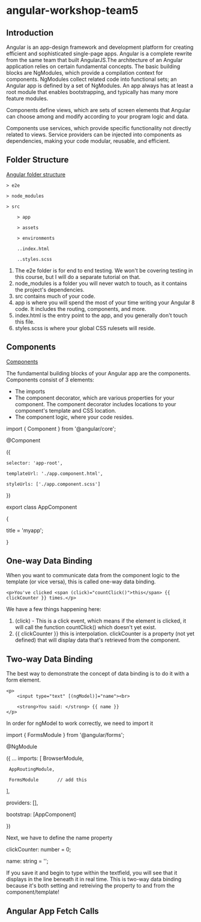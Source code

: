# angular-workshop-team5
## Introduction
Angular is an app-design framework and development platform for creating efficient and sophisticated single-page apps. Angular is a complete rewrite from the same team that built AngularJS.The architecture of an Angular application relies on certain fundamental concepts. The basic building blocks are NgModules, which provide a compilation context for components. NgModules collect related code into functional sets; an Angular app is defined by a set of NgModules. An app always has at least a root module that enables bootstrapping, and typically has many more feature modules.

Components define views, which are sets of screen elements that Angular can choose among and modify according to your program logic and data.

Components use services, which provide specific functionality not directly related to views. Service providers can be injected into components as dependencies, making your code modular, reusable, and efficient.

## Folder Structure
[Angular folder structure](https://www.youtube.com/watch?v=_TLhUCjY9iA&feature=youtu.be)

    > e2e

    > node_modules

    > src

        > app

        > assets

        > environments

        ..index.html
  
        ..styles.scss

1. The e2e folder is for end to end testing. We won't be covering testing in this course, but I will do a separate tutorial on that.
1. node_modules is a folder you will never watch to touch, as it contains the project's dependencies.
1. src contains much of your code.
1. app is where you will spend the most of your time writing your Angular 8 code. It includes the routing, components, and more.
1. index.html is the entry point to the app, and you generally don't touch this file.
1. styles.scss is where your global CSS rulesets will reside.

## Components
[Components](https://www.youtube.com/watch?v=23o0evRtrFI)

The fundamental building blocks of your Angular app are the components. Components consist of 3 elements:

- The imports
- The component decorator, which are various properties for your component. The component decorator includes locations to your component's template and CSS location.
- The component logic, where your code resides.


 import { Component } from '@angular/core';

 @Component
 
 ({

    selector: 'app-root',

    templateUrl: './app.component.html',

    styleUrls: ['./app.component.scss']

 })

 export class AppComponent 

{

  title = 'myapp';

}

## One-way Data Binding
When you want to communicate data from the component logic to the template (or vice versa), this is called one-way data binding.

<div class="play-container">

    <p>You've clicked <span (click)="countClick()">this</span> {{ clickCounter }} times.</p>

</div>

We have a few things happening here:

1. (click) - This is a click event, which means if the element is clicked, it will call the function countClick() which doesn't yet exist.
1. {{ clickCounter }} this is interpolation. clickCounter is a property (not yet defined) that will display data that's retrieved from the component.

## Two-way Data Binding
The best way to demonstrate the concept of data binding is to do it with a form element. 

<div class="play-container">

    <p>
        <input type="text" [(ngModel)]="name"><br>

        <strong>You said: </strong> {{ name }}
    </p>

</div>

In order for ngModel to work correctly, we need to import it 

import { FormsModule } from '@angular/forms';

@NgModule

({
  ...
  imports: 
  [
     BrowserModule,

     AppRoutingModule,

     FormsModule       // add this

  ],

  providers: [],

  bootstrap: [AppComponent]

})

Next, we have to define the name property

clickCounter: number = 0; 

name: string = ''; 

If you save it and begin to type within the textfield, you will see that it displays in the line beneath it in real time. This is two-way data binding because it's both setting and retreiving the property to and from the component/template!

## Angular App Fetch Calls
 

